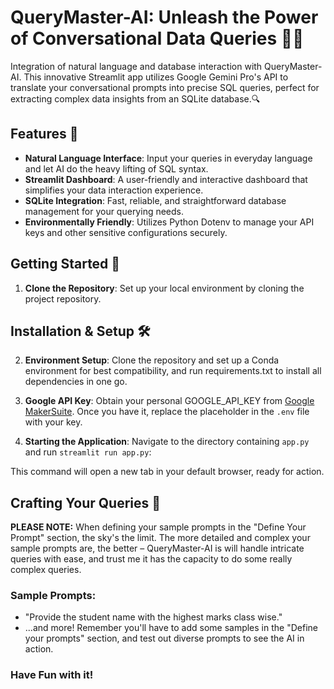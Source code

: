 # QueryMaster-AI: Unleash the Power of Conversational Data Queries 🤖🧠

Integration of natural language and database interaction with QueryMaster-AI. This innovative Streamlit app utilizes Google Gemini Pro's API to translate your conversational prompts into precise SQL queries, perfect for extracting complex data insights from an SQLite database.🔍

## Features 🌟

- **Natural Language Interface**: Input your queries in everyday language and let AI do the heavy lifting of SQL syntax.
- **Streamlit Dashboard**: A user-friendly and interactive dashboard that simplifies your data interaction experience.
- **SQLite Integration**: Fast, reliable, and straightforward database management for your querying needs.
- **Environmentally Friendly**: Utilizes Python Dotenv to manage your API keys and other sensitive configurations securely.

## Getting Started 🚀

1. **Clone the Repository**: Set up your local environment by cloning the project repository.

## Installation & Setup 🛠️

2. **Environment Setup**: Clone the repository and set up a Conda environment for best compatibility, and run requirements.txt to install all dependencies in one go.

3. **Google API Key**: Obtain your personal GOOGLE_API_KEY from [Google MakerSuite](https://makersuite.google.com/app/apikey). Once you have it, replace the placeholder in the `.env` file with your key.

4. **Starting the Application**: Navigate to the directory containing `app.py` and run `streamlit run app.py`:

This command will open a new tab in your default browser, ready for action.

## Crafting Your Queries 🎨

**PLEASE NOTE:** When defining your sample prompts in the "Define Your Prompt" section, the sky's the limit. The more detailed and complex your sample prompts are, the better – QueryMaster-AI is will handle intricate queries with ease, and trust me it has the capacity to do some really complex queries.

### Sample Prompts:

- "Provide the student name with the highest marks class wise."
- ...and more! Remember you'll have to add some samples in the "Define your prompts" section, 
and test out diverse prompts to see the AI in action.

### Have Fun with it!
